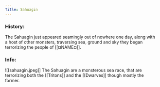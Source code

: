 ```yaml
---
Title: Sahuagin
---
```


### History:
The Sahuagin just appeared seamingly out of nowhere one day, along with a host of other monsters, traversing sea, ground and sky they began terrorizing the people of [[¤NAME¤]].

### Info:
![[sahuagin.jpeg]]
The Sahuagin are a monsterous sea race, that are terrorizing both the [[Tritons]] and the [[Dwarves]] though mostly the former.